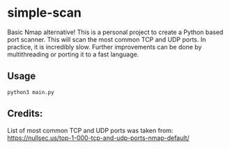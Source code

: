 # simple-scan
Basic Nmap alternative! This is a personal project to create a Python based port scanner. This will scan the most common TCP and UDP ports. In practice, it is incredibly slow. Further improvements can be done by multithreading or porting it to a fast language. 

## Usage
```
python3 main.py
```

## Credits: 

List of most common TCP and UDP ports was taken from: https://nullsec.us/top-1-000-tcp-and-udp-ports-nmap-default/


